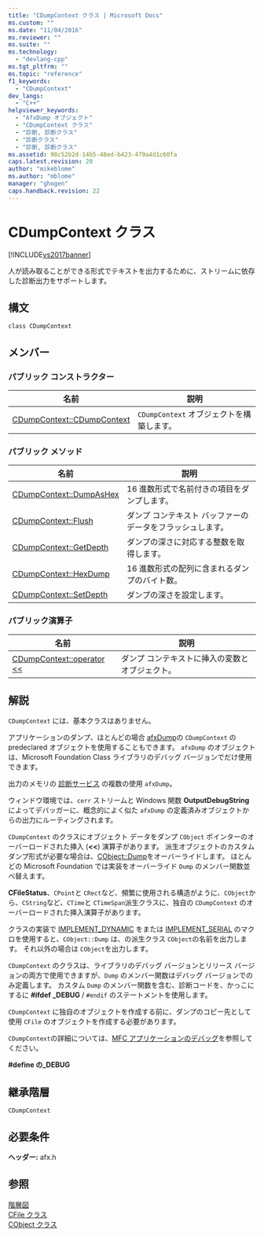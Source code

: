 ```yaml
---
title: "CDumpContext クラス | Microsoft Docs"
ms.custom: ""
ms.date: "11/04/2016"
ms.reviewer: ""
ms.suite: ""
ms.technology: 
  - "devlang-cpp"
ms.tgt_pltfrm: ""
ms.topic: "reference"
f1_keywords: 
  - "CDumpContext"
dev_langs: 
  - "C++"
helpviewer_keywords: 
  - "AfxDump オブジェクト"
  - "CDumpContext クラス"
  - "診断, 診断クラス"
  - "診断クラス"
  - "診断, 診断クラス"
ms.assetid: 98c52b2d-14b5-48ed-b423-479a4d1c60fa
caps.latest.revision: 20
author: "mikeblome"
ms.author: "mblome"
manager: "ghogen"
caps.handback.revision: 22
---
```

# CDumpContext クラス
[!INCLUDE[vs2017banner](../../assembler/inline/includes/vs2017banner.md)]

人が読み取ることができる形式でテキストを出力するために、ストリームに依存した診断出力をサポートします。  
  
## 構文  
  
```  
class CDumpContext  
```  
  
## メンバー  
  
### パブリック コンストラクター  
  
|名前|説明|  
|--------|--------|  
|[CDumpContext::CDumpContext](../Topic/CDumpContext::CDumpContext.md)|`CDumpContext` オブジェクトを構築します。|  
  
### パブリック メソッド  
  
|名前|説明|  
|--------|--------|  
|[CDumpContext::DumpAsHex](../Topic/CDumpContext::DumpAsHex.md)|16 進数形式で名前付きの項目をダンプします。|  
|[CDumpContext::Flush](../Topic/CDumpContext::Flush.md)|ダンプ コンテキスト バッファーのデータをフラッシュします。|  
|[CDumpContext::GetDepth](../Topic/CDumpContext::GetDepth.md)|ダンプの深さに対応する整数を取得します。|  
|[CDumpContext::HexDump](../Topic/CDumpContext::HexDump.md)|16 進数形式の配列に含まれるダンプのバイト数。|  
|[CDumpContext::SetDepth](../Topic/CDumpContext::SetDepth.md)|ダンプの深さを設定します。|  
  
### パブリック演算子  
  
|名前|説明|  
|--------|--------|  
|[CDumpContext::operator \<\<](../Topic/CDumpContext::operator%20%3C%3C.md)|ダンプ コンテキストに挿入の変数とオブジェクト。|  
  
## 解説  
 `CDumpContext` には、基本クラスはありません。  
  
 アプリケーションのダンプ、ほとんどの場合 [afxDump](../Topic/afxDump%20\(CDumpContext%20in%20MFC\).md)の `CDumpContext` の predeclared オブジェクトを使用することもできます。  `afxDump` のオブジェクトは、Microsoft Foundation Class ライブラリのデバッグ バージョンでだけ使用できます。  
  
 出力のメモリの [診断サービス](../Topic/Diagnostic%20Services.md) の複数の使用 `afxDump`。  
  
 ウィンドウ環境では、`cerr` ストリームと Windows 関数 **OutputDebugString**によってデバッガーに、概念的によく似た `afxDump` の定義済みオブジェクトからの出力にルーティングされます。  
  
 `CDumpContext` のクラスにオブジェクト データをダンプ `CObject` ポインターのオーバーロードされた挿入 \(**\<\<**\) 演算子があります。  派生オブジェクトのカスタム ダンプ形式が必要な場合は、[CObject::Dump](../Topic/CObject::Dump.md)をオーバーライドします。  ほとんどの Microsoft Foundation では実装をオーバーライド `Dump` のメンバー関数並べ替えます。  
  
 **CFileStatus**、`CPoint`と `CRect`など、頻繁に使用される構造がように、`CObject`から、`CString`など、`CTime`と `CTimeSpan`派生クラスに、独自の `CDumpContext` のオーバーロードされた挿入演算子があります。  
  
 クラスの実装で [IMPLEMENT\_DYNAMIC](../Topic/IMPLEMENT_DYNAMIC.md) をまたは [IMPLEMENT\_SERIAL](../Topic/IMPLEMENT_SERIAL.md) のマクロを使用すると、`CObject::Dump` は、の派生クラス `CObject`の名前を出力します。  それ以外の場合は `CObject`を出力します。  
  
 `CDumpContext` のクラスは、ライブラリのデバッグ バージョンとリリース バージョンの両方で使用できますが、`Dump` のメンバー関数はデバッグ バージョンでのみ定義します。  カスタム `Dump` のメンバー関数を含む、診断コードを、かっこにするに **\#ifdef \_DEBUG** \/ `#endif` のステートメントを使用します。  
  
 `CDumpContext` に独自のオブジェクトを作成する前に、ダンプのコピー先として使用 `CFile` のオブジェクトを作成する必要があります。  
  
 `CDumpContext`の詳細については、[MFC アプリケーションのデバッグ](../Topic/MFC%20Debugging%20Techniques.md)を参照してください。  
  
 **\#define の\_DEBUG**  
  
## 継承階層  
 `CDumpContext`  
  
## 必要条件  
 **ヘッダー:** afx.h  
  
## 参照  
 [階層図](../../mfc/hierarchy-chart.md)   
 [CFile クラス](../../mfc/reference/cfile-class.md)   
 [CObject クラス](../Topic/CObject%20Class.md)